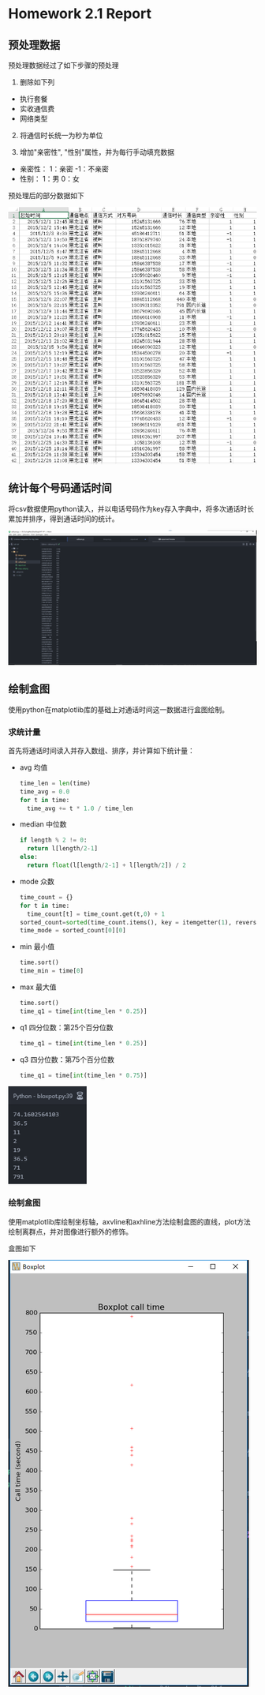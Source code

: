 # Homework 2.1 Report

## 预处理数据

预处理数据经过了如下步骤的预处理

1. 删除如下列

  - 执行套餐
  - 实收通信费
  - 网络类型

2. 将通信时长统一为秒为单位

3. 增加"亲密性", "性别"属性，并为每行手动填充数据

  - 亲密性： 1：亲密 -1：不亲密
  - 性别： 1：男 0：女

预处理后的部分数据如下

![](snap_call.png)

## 统计每个号码通话时间

将csv数据使用python读入，并以电话号码作为key存入字典中，将多次通话时长累加并排序，得到通话时间的统计。

![](snap_sum.png)

## 绘制盒图

使用python在matplotlib库的基础上对通话时间这一数据进行盒图绘制。

### 求统计量

首先将通话时间读入并存入数组、排序，并计算如下统计量：

- avg 均值

  ```python
  time_len = len(time)
  time_avg = 0.0
  for t in time:
    time_avg += t * 1.0 / time_len
  ```

- median 中位数

  ```python
  if length % 2 != 0:
    return l[length/2-1]
  else:
    return float(l[length/2-1] + l[length/2]) / 2
  ```

- mode 众数

  ```python
  time_count = {}
  for t in time:
    time_count[t] = time_count.get(t,0) + 1
  sorted_count=sorted(time_count.items(), key = itemgetter(1), reverse = True)
  time_mode = sorted_count[0][0]
  ```

- min 最小值

  ```python
  time.sort()
  time_min = time[0]
  ```

- max 最大值

  ```python
  time.sort()
  time_q1 = time[int(time_len * 0.25)]
  ```

- q1 四分位数：第25个百分位数

  ```python
  time_q1 = time[int(time_len * 0.25)]
  ```

- q3 四分位数：第75个百分位数

  ```python
  time_q1 = time[int(time_len * 0.75)]
  ```

![](snap_statistic.png)

### 绘制盒图

使用matplotlib库绘制坐标轴，axvline和axhline方法绘制盒图的直线，plot方法绘制离群点，并对图像进行额外的修饰。

盒图如下

![](snap_boxplot.png)
